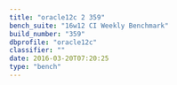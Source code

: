 ```yaml
---
title: "oracle12c 2 359"
bench_suite: "16w12 CI Weekly Benchmark"
build_number: "359"
dbprofile: "oracle12c"
classifier: ""
date: 2016-03-20T07:20:25
type: "bench"
---
```

